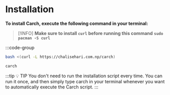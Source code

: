 # Installation

**To install Carch, execute the following command in your terminal:**

> [!INFO]
> **Make sure to install `curl` before running this command** **`sudo pacman -S curl`**

:::code-group


```sh [Install]
bash <(curl -L https://chalisehari.com.np/carch)
```

```sh [Run]
carch
```
:::tip :bulb: TIP
You don't need to run the installation script every time. You can run it once, and then simply type carch in your terminal whenever you want to automatically execute the Carch script.
:::

